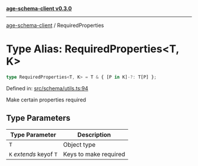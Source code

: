 [**age-schema-client v0.3.0**](../index.md)

***

[age-schema-client](../index.md) / RequiredProperties

# Type Alias: RequiredProperties\<T, K\>

```ts
type RequiredProperties<T, K> = T & { [P in K]-?: T[P] };
```

Defined in: [src/schema/utils.ts:94](https://github.com/standardbeagle/ageSchemaClient/blob/main/src/schema/utils.ts#L94)

Make certain properties required

## Type Parameters

| Type Parameter | Description |
| ------ | ------ |
| `T` | Object type |
| `K` *extends* keyof `T` | Keys to make required |
